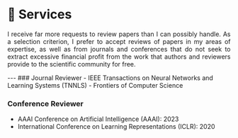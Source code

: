 
# 📖 Services
 <p style="text-align:justify; text-justify:inter-ideograph;">I receive far more requests to review papers than I can possibly handle. As a selection criterion, I prefer to accept reviews of papers in my areas of expertise, as well as from journals and conferences that do not seek to extract excessive financial profit from the work that authors and reviewers provide to the scientific community for free.</p>
---
### Journal Reviewer
- IEEE Transactions on Neural Networks and Learning Systems (TNNLS)
- Frontiers of Computer Science

### Conference Reviewer
- AAAI Conference on Artificial Intelligence (AAAI): 2023
- International Conference on Learning Representations (ICLR): 2020
